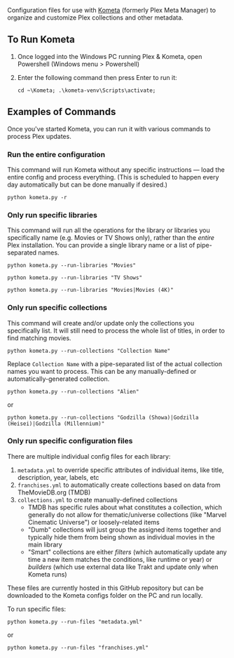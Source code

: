 Configuration files for use with [Kometa](https://kometa.wiki/) (formerly Plex Meta Manager) to organize and customize Plex collections and other metadata.

## To Run Kometa
1. Once logged into the Windows PC running Plex & Kometa, open Powershell (Windows menu > Powershell)
2. Enter the following command then press Enter to run it:
 
   `cd ~\Kometa; .\kometa-venv\Scripts\activate;`

## Examples of Commands
Once you've started Kometa, you can run it with various commands to process Plex updates.

### Run the entire configuration
This command will run Kometa without any specific instructions — load the entire config and process everything. (This is scheduled to happen every day automatically but can be done manually if desired.)

`python kometa.py -r`

### Only run specific libraries
This command will run all the operations for the library or libraries you specifically name (e.g. Movies or TV Shows only), rather than the *entire* Plex installation. You can provide a single library name or a list of pipe-separated names.

`python kometa.py --run-libraries "Movies"`

`python kometa.py --run-libraries "TV Shows"`

`python kometa.py --run-libraries "Movies|Movies (4K)"`


### Only run specific collections
This command will create and/or update only the collections you specifically list. It will still need to process the whole list of titles, in order to find matching movies.

`python kometa.py --run-collections "Collection Name"`

Replace `Collection Name` with a pipe-separated list of the actual collection names you want to process. This can be any manually-defined or automatically-generated collection.

`python kometa.py --run-collections "Alien"`

or

`python kometa.py --run-collections "Godzilla (Showa)|Godzilla (Heisei)|Godzilla (Millennium)"`

### Only run specific configuration files
There are multiple individual config files for each library:
1. `metadata.yml` to override specific attributes of individual items, like title, description, year, labels, etc
2. `franchises.yml` to automatically create collections based on data from TheMovieDB.org (TMDB)
3. `collections.yml` to create manually-defined collections
    - TMDB has specific rules about what constitutes a collection, which generally do not allow for thematic/universe collections (like "Marvel Cinematic Universe") or loosely-related items
    - "Dumb" collections will just group the assigned items together and typically hide them from being shown as individual movies in the main library
    - "Smart" collections are either *filters* (which automatically update any time a new item matches the conditions, like runtime or year) or *builders* (which use external data like Trakt and update only when Kometa runs)

These files are currently hosted in this GitHub repository but can be downloaded to the Kometa configs folder on the PC and run locally.

To run specific files:

`python kometa.py --run-files "metadata.yml"`

or

`python kometa.py --run-files "franchises.yml"`
